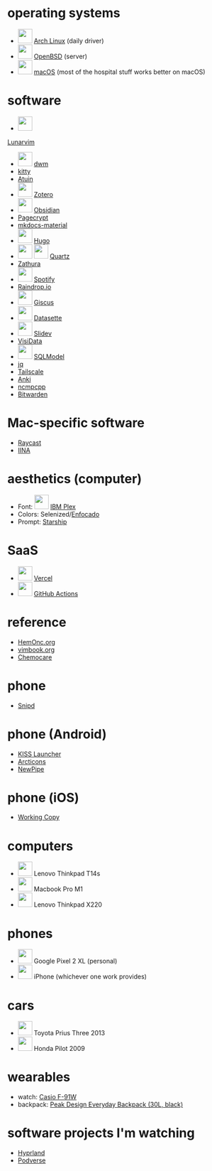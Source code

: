 
# operating systems

- <img height="32" width="32" src="https://unpkg.com/simple-icons@v7/icons/archlinux.svg" /> [Arch Linux](https://wiki.archlinux.org/title/Arch_Linux) (daily driver)
- <img height="32" width="32" src="https://unpkg.com/simple-icons@v7/icons/openbsd.svg" /> [OpenBSD](https://www.openbsd.org/) (server)
- <img height="32" width="32" src="https://unpkg.com/simple-icons@v7/icons/macos.svg" /> [macOS](https://www.apple.com/macos/) (most of the hospital stuff works better on macOS)


# software

- <img height="32" width="32" src="https://unpkg.com/simple-icons@v7/icons/neovim.svg" />
 [Lunarvim](https://www.lunarvim.org/) 
- <img height="32" width="32" src="https://unpkg.com/simple-icons@v7/icons/dwm.svg" /> [dwm](https://dwm.suckless.org/)
- [kitty](https://sw.kovidgoyal.net/kitty/)
- [Atuin](https://github.com/ellie/atuin)
- <img height="32" width="32" src="https://unpkg.com/simple-icons@v7/icons/zotero.svg" /> [Zotero](https://www.zotero.org/)
- <img height="32" width="32" src="https://unpkg.com/simple-icons@v7/icons/obsidian.svg" /> [Obsidian](https://obsidian.md/)
- [Pagecrypt](https://github.com/Greenheart/pagecrypt)
- [mkdocs-material](https://squidfunk.github.io/mkdocs-material/)
- <img height="32" width="32" src="https://unpkg.com/simple-icons@v7/icons/hugo.svg" /> [Hugo](https://gohugo.io/)
- <img height="32" width="32" src="https://unpkg.com/simple-icons@v7/icons/hugo.svg" /> <img height="32" width="32" src="https://unpkg.com/simple-icons@v7/icons/obsidian.svg" /> [Quartz](https://github.com/jackyzha0/quartz)
- [Zathura](https://pwmt.org/projects/zathura/)
- <img height="32" width="32" src="https://unpkg.com/simple-icons@v7/icons/spotify.svg" /> [Spotify](https://open.spotify.com/)
- [Raindrop.io](https://raindrop.io/)
- <img height="32" width="32" src="https://unpkg.com/simple-icons@v7/icons/github.svg" /> [Giscus](https://github.com/giscus/giscus)
- <img height="32" width="32" src="https://unpkg.com/simple-icons@v7/icons/sqlite.svg" /> [Datasette](https://datasette.io/)
- <img height="32" width="32" src="https://unpkg.com/simple-icons@v7/icons/vuedotjs.svg" /> [Slidev](https://github.com/slidevjs/slidev)
- [VisiData](https://github.com/saulpw/visidata)
- <img height="32" width="32" src="https://unpkg.com/simple-icons@v7/icons/postgresql.svg" /> [SQLModel](https://github.com/tiangolo/sqlmodel)
- [jq](https://github.com/stedolan/jq)
- [Tailscale](https://tailscale.com/)
- [Anki](https://apps.ankiweb.net/)
- [ncmpcpp](https://github.com/ncmpcpp/ncmpcpp)
- [Bitwarden](https://bitwarden.com/)


# Mac-specific software

- [Raycast](https://www.raycast.com/)
- [IINA](https://iina.io/)


# aesthetics (computer)

- Font: <img height="32" width="32" src="https://unpkg.com/simple-icons@v7/icons/ibm.svg" /> [IBM Plex](https://www.ibm.com/plex/)
- Colors: Selenized/[Enfocado](https://github.com/wuelnerdotexe/vim-enfocado)
- Prompt: [Starship](https://starship.rs/)


# SaaS

- <img height="32" width="32" src="https://unpkg.com/simple-icons@v7/icons/vercel.svg" /> [Vercel](https://vercel.com/)
- <img height="32" width="32" src="https://unpkg.com/simple-icons@v7/icons/github.svg" /> [GitHub Actions](https://github.com/features/actions)


# reference

- [HemOnc.org](https://hemonc.org/wiki/Main_Page)
- [vimbook.org](https://www.vimbook.org/)
- [Chemocare](https://chemocare.com/)


# phone

- [Snipd](https://www.snipd.com/)


# phone (Android)

- [KISS Launcher](https://kisslauncher.com/)
- [Arcticons](https://github.com/Donnnno/Arcticons)
- [NewPipe](https://newpipe.net/)


# phone (iOS)

- [Working Copy]()


# computers

- <img height="32" width="32" src="https://unpkg.com/simple-icons@v7/icons/lenovo.svg" /> Lenovo Thinkpad T14s
- <img height="32" width="32" src="https://unpkg.com/simple-icons@v7/icons/apple.svg" /> Macbook Pro M1
- <img height="32" width="32" src="https://unpkg.com/simple-icons@v7/icons/lenovo.svg" /> Lenovo Thinkpad X220


# phones

- <img height="32" width="32" src="https://unpkg.com/simple-icons@v7/icons/google.svg" /> Google Pixel 2 XL (personal)
- <img height="32" width="32" src="https://unpkg.com/simple-icons@v7/icons/apple.svg" /> iPhone (whichever one work provides)


# cars

- <img height="32" width="32" src="https://unpkg.com/simple-icons@v7/icons/toyota.svg" /> Toyota Prius Three 2013
- <img height="32" width="32" src="https://unpkg.com/simple-icons@v7/icons/honda.svg" /> Honda Pilot 2009


# wearables

- watch: [Casio F-91W](https://www.casio.com/us/watches/casio/product.F-91W-1/)
- backpack: [Peak Design Everyday Backpack (30L, black)](https://www.peakdesign.com/collections/all-bags/products/everyday-backpack)


# software projects I'm watching

- [Hyprland](https://github.com/hyprwm/Hyprland)
- [Podverse](https://podverse.fm/)
